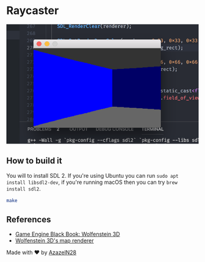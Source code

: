 # Raycaster

![Screenshot](screenshot.png)

## How to build it

You will to install SDL 2. If you're using Ubuntu you can run `sudo apt install libsdl2-dev`, if you're running macOS then you can try `brew install sdl2`.

```sh
make
```

## References

- [Game Engine Black Book: Wolfenstein 3D](https://www.amazon.es/Game-Engine-Black-Book-Wolfenstein/dp/1539692876)
- [Wolfenstein 3D's map renderer](https://www.youtube.com/watch?v=eOCQfxRQ2pY&t=587s)

Made with :heart: by [AzazelN28](https://github.com/AzazelN28)
